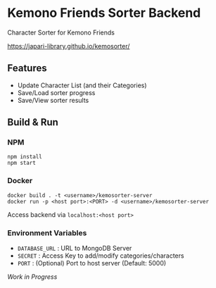 # Kemono Friends Sorter Backend

Character Sorter for Kemono Friends

https://japari-library.github.io/kemosorter/


## Features
- Update Character List (and their Categories)
- Save/Load sorter progress
- Save/View sorter results

## Build & Run

### NPM

```
npm install
npm start
```

### Docker
```
docker build . -t <username>/kemosorter-server
docker run -p <host port>:<PORT> -d <username>/kemosorter-server
```

Access backend via `localhost:<host port>`

### Environment Variables
- `DATABASE_URL` : URL to MongoDB Server
- `SECRET` : Access Key to add/modify categories/characters
- `PORT` : (Optional) Port to host server (Default: 5000)

*Work in Progress*
